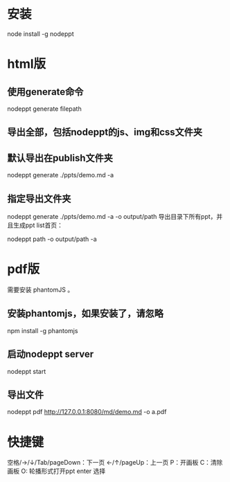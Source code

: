 # 安装
node install -g nodeppt

# html版

## 使用generate命令
nodeppt generate filepath
## 导出全部，包括nodeppt的js、img和css文件夹
## 默认导出在publish文件夹
nodeppt generate ./ppts/demo.md -a
## 指定导出文件夹
nodeppt generate ./ppts/demo.md -a -o output/path
导出目录下所有ppt，并且生成ppt list首页：

nodeppt path -o output/path -a

# pdf版

需要安装 phantomJS 。

## 安装phantomjs，如果安装了，请忽略
npm install -g phantomjs
## 启动nodeppt server
nodeppt start
## 导出文件
nodeppt pdf http://127.0.0.1:8080/md/demo.md -o a.pdf

# 快捷键
空格/→/↓/Tab/pageDown：下一页
←/↑/pageUp：上一页
P：开画板
C：清除画板
O: 轮播形式打开ppt
enter 选择
